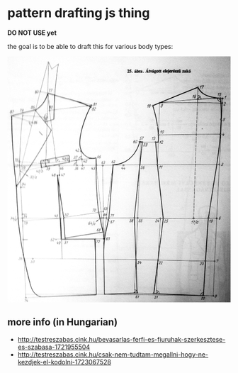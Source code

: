 # pattern drafting js thing

**DO NOT USE yet**

the goal is to be able to draft this for various body types:

<img src="https://raw.githubusercontent.com/gazs/szerkeszto/master/zako.jpg">

## more info (in Hungarian)

* http://testreszabas.cink.hu/bevasarlas-ferfi-es-fiuruhak-szerkesztese-es-szabasa-1721955504
* http://testreszabas.cink.hu/csak-nem-tudtam-megallni-hogy-ne-kezdjek-el-kodolni-1723067528
